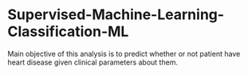 # Supervised-Machine-Learning-Classification-ML
Main objective of this analysis is to predict whether or not patient have heart disease given clinical parameters about them.
